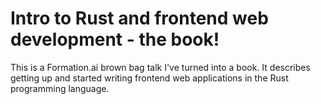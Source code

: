 # Intro to Rust and frontend web development - the book!
This is a Formation.ai brown bag talk I've turned into a book. It describes getting up and 
started writing frontend web applications in the Rust programming language. 
